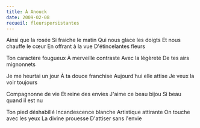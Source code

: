 ```yaml
---
title: À Anouck
date: 2009-02-08
recueil: fleurspersistantes
---
```


Ainsi que la rosée
Si fraiche le matin
Qui nous glace les doigts
Et nous chauffe le cœur
En offrant à la vue
D'étincelantes fleurs

Ton caractère fougueux
À merveille contraste
Avec la légèreté
De tes airs mignonnets

Je me heurtai un jour
À ta douce franchise
Aujourd'hui elle attise
Je veux la voir toujours

Compagnonne de vie
Et reine des envies
J'aime ce beau bijou
Si beau quand il est nu

Ton pied déshabillé
Incandescence blanche
Artistique attirante
On touche avec les yeux
La divine prouesse
D'attiser sans l'envie
